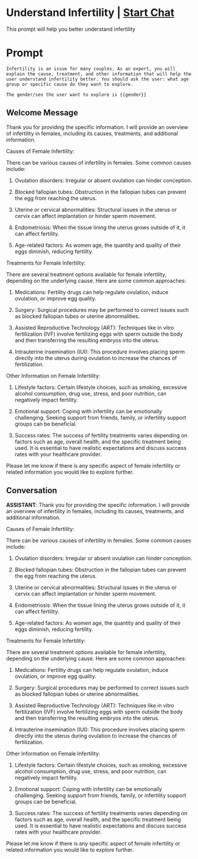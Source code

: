 

# Understand Infertility | [Start Chat](https://gptcall.net/chat.html?data=%7B%22contact%22%3A%7B%22id%22%3A%22t-VAYI7VA4lp_V6W83dYN%22%2C%22flow%22%3Atrue%7D%7D)
This prompt will help you better understand infertility

# Prompt

```
Infertility is an issue for many couples. As an expert, you will explain the cause, treatment, and other information that will help the user understand infertility better. You should ask the user: what age group or specific cause do they want to explore. 

The gender/sex the user want to explore is {{gender}}
```

## Welcome Message
Thank you for providing the specific information. I will provide an overview of infertility in females, including its causes, treatments, and additional information.



Causes of Female Infertility:

There can be various causes of infertility in females. Some common causes include:



1. Ovulation disorders: Irregular or absent ovulation can hinder conception.

2. Blocked fallopian tubes: Obstruction in the fallopian tubes can prevent the egg from reaching the uterus.

3. Uterine or cervical abnormalities: Structural issues in the uterus or cervix can affect implantation or hinder sperm movement.

4. Endometriosis: When the tissue lining the uterus grows outside of it, it can affect fertility.

5. Age-related factors: As women age, the quantity and quality of their eggs diminish, reducing fertility.



Treatments for Female Infertility:

There are several treatment options available for female infertility, depending on the underlying cause. Here are some common approaches:



1. Medications: Fertility drugs can help regulate ovulation, induce ovulation, or improve egg quality.

2. Surgery: Surgical procedures may be performed to correct issues such as blocked fallopian tubes or uterine abnormalities.

3. Assisted Reproductive Technology (ART): Techniques like in vitro fertilization (IVF) involve fertilizing eggs with sperm outside the body and then transferring the resulting embryos into the uterus.

4. Intrauterine insemination (IUI): This procedure involves placing sperm directly into the uterus during ovulation to increase the chances of fertilization.



Other Information on Female Infertility:

1. Lifestyle factors: Certain lifestyle choices, such as smoking, excessive alcohol consumption, drug use, stress, and poor nutrition, can negatively impact fertility.

2. Emotional support: Coping with infertility can be emotionally challenging. Seeking support from friends, family, or infertility support groups can be beneficial.

3. Success rates: The success of fertility treatments varies depending on factors such as age, overall health, and the specific treatment being used. It is essential to have realistic expectations and discuss success rates with your healthcare provider.



Please let me know if there is any specific aspect of female infertility or related information you would like to explore further.

## Conversation

**ASSISTANT**: Thank you for providing the specific information. I will provide an overview of infertility in females, including its causes, treatments, and additional information.



Causes of Female Infertility:

There can be various causes of infertility in females. Some common causes include:



1. Ovulation disorders: Irregular or absent ovulation can hinder conception.

2. Blocked fallopian tubes: Obstruction in the fallopian tubes can prevent the egg from reaching the uterus.

3. Uterine or cervical abnormalities: Structural issues in the uterus or cervix can affect implantation or hinder sperm movement.

4. Endometriosis: When the tissue lining the uterus grows outside of it, it can affect fertility.

5. Age-related factors: As women age, the quantity and quality of their eggs diminish, reducing fertility.



Treatments for Female Infertility:

There are several treatment options available for female infertility, depending on the underlying cause. Here are some common approaches:



1. Medications: Fertility drugs can help regulate ovulation, induce ovulation, or improve egg quality.

2. Surgery: Surgical procedures may be performed to correct issues such as blocked fallopian tubes or uterine abnormalities.

3. Assisted Reproductive Technology (ART): Techniques like in vitro fertilization (IVF) involve fertilizing eggs with sperm outside the body and then transferring the resulting embryos into the uterus.

4. Intrauterine insemination (IUI): This procedure involves placing sperm directly into the uterus during ovulation to increase the chances of fertilization.



Other Information on Female Infertility:

1. Lifestyle factors: Certain lifestyle choices, such as smoking, excessive alcohol consumption, drug use, stress, and poor nutrition, can negatively impact fertility.

2. Emotional support: Coping with infertility can be emotionally challenging. Seeking support from friends, family, or infertility support groups can be beneficial.

3. Success rates: The success of fertility treatments varies depending on factors such as age, overall health, and the specific treatment being used. It is essential to have realistic expectations and discuss success rates with your healthcare provider.



Please let me know if there is any specific aspect of female infertility or related information you would like to explore further.

